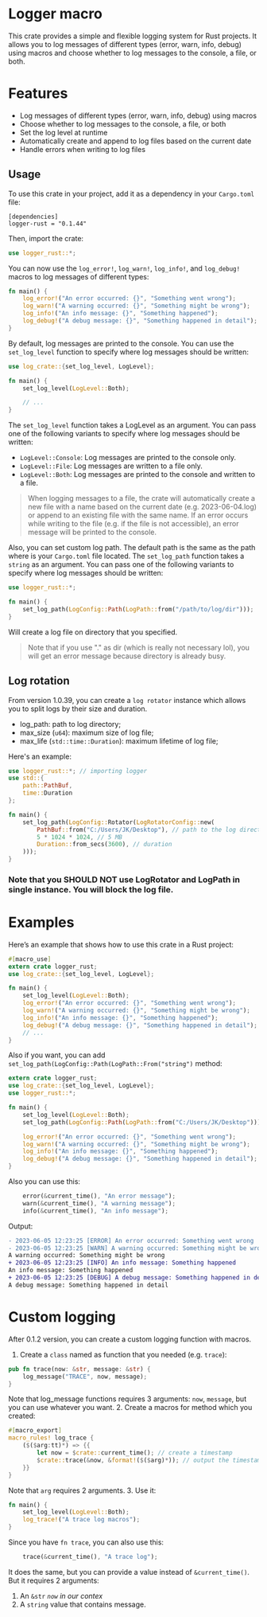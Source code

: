 # Logger macro
This crate provides a simple and flexible logging system for Rust projects. It allows you to log messages of different types (error, warn, info, debug) using macros and choose whether to log messages to the console, a file, or both.

# Features
- Log messages of different types (error, warn, info, debug) using macros
- Choose whether to log messages to the console, a file, or both
- Set the log level at runtime
- Automatically create and append to log files based on the current date
- Handle errors when writing to log files

## Usage
To use this crate in your project, add it as a dependency in your `Cargo.toml` file:

```env
[dependencies]
logger-rust = "0.1.44"
```
Then, import the crate:
```rust
use logger_rust::*;
```
You can now use the `log_error!`, `log_warn!`, `log_info!`, and `log_debug!` macros to log messages of different types:
```rust
fn main() {
    log_error!("An error occurred: {}", "Something went wrong");
    log_warn!("A warning occurred: {}", "Something might be wrong");
    log_info!("An info message: {}", "Something happened");
    log_debug!("A debug message: {}", "Something happened in detail");
}
```
By default, log messages are printed to the console. You can use the `set_log_level` function to specify where log messages should be written:
```rust
use log_crate::{set_log_level, LogLevel};

fn main() {
    set_log_level(LogLevel::Both);

    // ...
}
```

The `set_log_level` function takes a LogLevel as an argument. You can pass one of the following variants to specify where log messages should be written:

- `LogLevel::Console`: Log messages are printed to the console only.
- `LogLevel::File`: Log messages are written to a file only.
- `LogLevel::Both`: Log messages are printed to the console and written to a file.
> When logging messages to a file, the crate will automatically create a new file with a name based on the current date (e.g. 2023-06-04.log) or append to an existing file with the same name. If an error occurs while writing to the file (e.g. if the file is not accessible), an error message will be printed to the console.

Also, you can set custom log path. The default path is the same as the path where is your `Cargo.toml` file located.
The `set_log_path` function takes a `string` as an argument. You can pass one of the following variants to specify where log messages should be written:
```rust
use logger_rust::*;

fn main() {
    set_log_path(LogConfig::Path(LogPath::from("/path/to/log/dir")));
}
```
Will create a log file on directory that you specified.
> Note that if you use "." as dir (which is really not necessary lol), you will get an error message because directory is already busy.

## Log rotation
From version 1.0.39, you can create a `log rotator` instance which allows you to split logs by their size and duration.
- log_path: path to log directory;
- max_size (`u64`): maximum size of log file;
- max_life (`std::time::Duration`): maximum lifetime of log file;

Here's an example:
```rust
use logger_rust::*; // importing logger
use std::{
    path::PathBuf,
    time::Duration
};

fn main() {
    set_log_path(LogConfig::Rotator(LogRotatorConfig::new(
        PathBuf::from("C:/Users/JK/Desktop"), // path to the log directory
        5 * 1024 * 1024, // 5 MB
        Duration::from_secs(3600), // duration
    )));
}
```
### Note that you **SHOULD NOT** use LogRotator and LogPath in single instance. You will block the log file.

# Examples
Here’s an example that shows how to use this crate in a Rust project:
```rust
#[macro_use]
extern crate logger_rust;
use log_crate::{set_log_level, LogLevel};

fn main() {
    set_log_level(LogLevel::Both);
    log_error!("An error occurred: {}", "Something went wrong");
    log_warn!("A warning occurred: {}", "Something might be wrong");
    log_info!("An info message: {}", "Something happened");
    log_debug!("A debug message: {}", "Something happened in detail");
    // ...
}
```
Also if you want, you can add `set_log_path(LogConfig::Path(LogPath::From("string")` method:
```rust
extern crate logger_rust;
use log_crate::{set_log_level, LogLevel};
use logger_rust::*;

fn main() {
    set_log_level(LogLevel::Both);
    set_log_path(LogConfig::Path(LogPath::from("C:/Users/JK/Desktop"))); // will output logs on desktop

    log_error!("An error occurred: {}", "Something went wrong");
    log_warn!("A warning occurred: {}", "Something might be wrong");
    log_info!("An info message: {}", "Something happened");
    log_debug!("A debug message: {}", "Something happened in detail");
}
```
Also you can use this:
```rust
    error(&current_time(), "An error message");
    warn(&current_time(), "A warning message");
    info(&current_time(), "An info message");
```
Output:
```diff
- 2023-06-05 12:23:25 [ERROR] An error occurred: Something went wrong
- 2023-06-05 12:23:25 [WARN] A warning occurred: Something might be wrong
A warning occurred: Something might be wrong
+ 2023-06-05 12:23:25 [INFO] An info message: Something happened
An info message: Something happened
+ 2023-06-05 12:23:25 [DEBUG] A debug message: Something happened in detail
A debug message: Something happened in detail
```

# Custom logging
After 0.1.2 version, you can create a custom logging function with macros.
1. Create a `class` named as function that you needed (e.g. `trace`):
```rust
pub fn trace(now: &str, message: &str) {
    log_message("TRACE", now, message);
}
```
Note that log_message functions requires 3 arguments: `now`, `message`, but you can use whatever you want.
2. Create a macros for method which you created:
```rust
#[macro_export]
macro_rules! log_trace {
    ($($arg:tt)*) => {{
        let now = $crate::current_time(); // create a timestamp
        $crate::trace(&now, &format!($($arg)*)); // output the timestamp with message
    }}
}
```
Note that `arg` requires 2 arguments.
3. Use it:
```rust
fn main() {
    set_log_level(LogLevel::Both);
    log_trace!("A trace log macros");
}
```
Since you have `fn trace`, you can also use this:
```rust
    trace(&current_time(), "A trace log");
```
It does the same, but you can provide a value instead of `&current_time()`. But it requires 2 arguments:
1. An `&str` *`now` in our contex*
2. A `string` value that contains message.